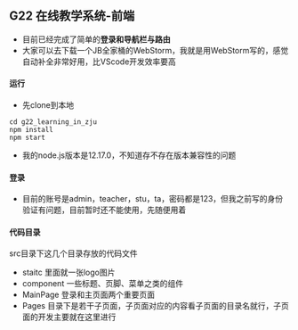 ## G22 在线教学系统-前端

- 目前已经完成了简单的**登录和导航栏与路由**
- 大家可以去下载一个JB全家桶的WebStorm，我就是用WebStorm写的，感觉自动补全非常好用，比VScode开发效率要高

#### 运行

- 先clone到本地

```shell
cd g22_learning_in_zju
npm install
npm start
```

- 我的node.js版本是12.17.0，不知道存不存在版本兼容性的问题

#### 登录

- 目前的账号是admin，teacher，stu，ta，密码都是123，但我之前写的身份验证有问题，目前暂时还不能使用，先随便用着

#### 代码目录

src目录下这几个目录存放的代码文件

- staitc 里面就一张logo图片
- component 一些标题、页脚、菜单之类的组件
- MainPage 登录和主页面两个重要页面
- Pages 目录下是若干子页面，子页面对应的内容看子页面的目录名就行，子页面的开发主要就在这里进行

